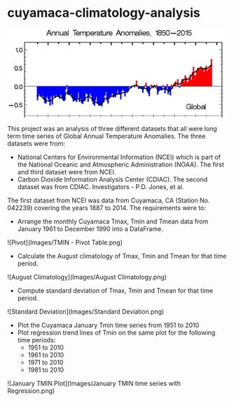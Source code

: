 # cuyamaca-climatology-analysis



![Temps](Images/climatology2.jpg)



This project was an analysis of three different datasets that all were long term time series of Global Annual Temperature Anomalies.  The three datasets were from:

- National Centers for Environmental Information (NCEI) which is part of the National Oceanic and Atmospheric Administration (NOAA).  The first and third dataset were from NCEI.  
- Carbon Dioxide Information Analysis Center (CDIAC).  The second dataset was from CDIAC.  Investigators - P.D. Jones, et al.  

The first dataset from NCEI was data from Cuyamaca, CA (Station No. 042239) covering the years 1887 to 2014.  The requirements were to:

- Arrange the monthly Cuyamaca Tmax, Tmin and Tmean data from January 1961 to December 1990 into a DataFrame.

![Pivot](Images/TMIN - Pivot Table.png)

- Calculate the August climatology of Tmax, Tmin and Tmean for that time period.  

![August Climatology](Images/August Climatology.png)

- Compute standard deviation of Tmax, Tmin and Tmean for that time period.  

![Standard Deviation](Images/Standard Deviation.png)

- Plot the Cuyamaca January Tmin time series from 1951 to 2010
- Plot regression trend lines of Tmin on the same plot for the following time periods:
  - 1951 to 2010
  - 1961 to 2010
  - 1971 to 2010
  - 1981 to 2010

![January TMIN Plot](Images/January TMIN time series with Regression.png)



